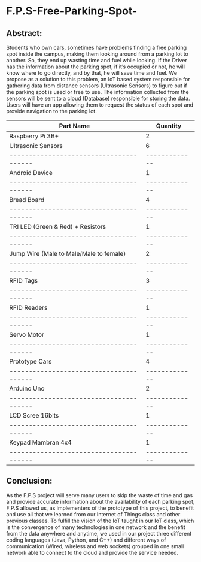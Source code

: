 # F.P.S-Free-Parking-Spot-

## Abstract: 

Students who own cars, sometimes have problems finding a free parking spot inside the campus, making them looking around from a parking lot to another. So, they end up wasting time and fuel while looking. If the Driver has the information about the parking spot, if it’s occupied or not, he will know where to go directly, and by that, he will save time and fuel. 
We propose as a solution to this problem, an IoT based system responsible for gathering data from distance sensors (Ultrasonic Sensors) to figure out if the parking spot is used or free to use.  The information collected from the sensors will be sent to a cloud (Database) responsible for storing the data. Users will have an app allowing them to request the status of each spot and provide navigation to the parking lot.


Part Name	                             |    Quantity
-------------------------------------- | ------------- 
Raspberry Pi 3B+	                     |        2                             
Ultrasonic Sensors	                   |        6
---------------------------------------| -------------                              
Android Device	                       |        1
---------------------------------------| -------------                              
Bread Board	                           |        4
---------------------------------------| -------------                              
TRI LED (Green & Red) + Resistors	     |        1
---------------------------------------| -------------                              
Jump Wire (Male to Male/Male to female)|	      2
---------------------------------------| -------------                             
RFID Tags	                             |        3
---------------------------------------| -------------                             
RFID Readers	                         |        1
---------------------------------------| ------------- 
Servo Motor	                           |        1
---------------------------------------| -------------
Prototype Cars	                       |        4
---------------------------------------| -------------
Arduino Uno	                           |        2
---------------------------------------| -------------
LCD Scree 16bits	                     |        1
---------------------------------------| -------------
Keypad Mambran 4x4	                   |        1
---------------------------------------| -------------



## Conclusion:

As the F.P.S project will serve many users to skip the waste of time and gas and provide accurate information about the availability of each parking spot, F.P.S allowed us, as implementers of the prototype of this project, to benefit and use all that we learned from our Internet of Things class and other previous classes.
To fulfill the vision of the IoT taught in our IoT class, which is the convergence of many technologies in one network and the benefit from the data anywhere and anytime, we used in our project three different coding languages (Java, Python, and C++) and different ways of communication (Wired, wireless and web sockets) grouped in one small network able to connect to the cloud and provide the service needed.
